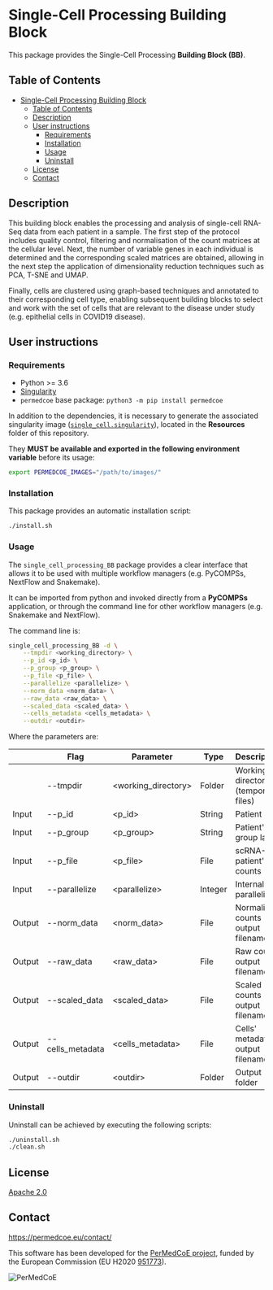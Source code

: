# Single-Cell Processing Building Block

This package provides the Single-Cell Processing **Building Block (BB)**.

## Table of Contents

- [Single-Cell Processing Building Block](#single-cell-processing-building-block)
  - [Table of Contents](#table-of-contents)
  - [Description](#description)
  - [User instructions](#user-instructions)
    - [Requirements](#requirements)
    - [Installation](#installation)
    - [Usage](#usage)
    - [Uninstall](#uninstall)
  - [License](#license)
  - [Contact](#contact)

## Description

This building block enables the processing and analysis of single-cell RNA-Seq data from each patient in a sample. The first step of the protocol includes quality control, filtering and normalisation of the count matrices at the cellular level. Next, the number of variable genes in each individual is determined and the corresponding scaled matrices are obtained, allowing in the next step the application of dimensionality reduction techniques such as PCA, T-SNE and UMAP.

Finally, cells are clustered using graph-based techniques and annotated to their corresponding cell type, enabling subsequent building blocks to select and work with the set of cells that are relevant to the disease under study (e.g. epithelial cells in COVID19 disease).

## User instructions

### Requirements

- Python >= 3.6
- [Singularity](https://singularity.lbl.gov/docs-installation)
- `permedcoe` base package: `python3 -m pip install permedcoe`

In addition to the dependencies, it is necessary to generate the associated
singularity image ([`single_cell.singularity`](../Resources/images/single_cell.singularity)),
located in the **Resources** folder of this repository.

They **MUST be available and exported in the following environment variable**
before its usage:

```bash
export PERMEDCOE_IMAGES="/path/to/images/"
```

### Installation

This package provides an automatic installation script:

```bash
./install.sh
```

### Usage

The `single_cell_processing_BB` package provides a clear interface that allows
it to be used with multiple workflow managers (e.g. PyCOMPSs, NextFlow and
Snakemake).

It can be imported from python and invoked directly from a **PyCOMPSs**
application, or through the command line for other workflow managers
(e.g. Snakemake and NextFlow).

The command line is:

```bash
single_cell_processing_BB -d \
    --tmpdir <working_directory> \
    --p_id <p_id> \
    --p_group <p_group> \
    --p_file <p_file> \
    --parallelize <parallelize> \
    --norm_data <norm_data> \
    --raw_data <raw_data> \
    --scaled_data <scaled_data> \
    --cells_metadata <cells_metadata> \
    --outdir <outdir>
```

Where the parameters are:

|        | Flag                | Parameter            | Type    | Description                         |
|--------|---------------------|----------------------|---------|-------------------------------------|
|        | --tmpdir            | \<working_directory> | Folder  | Working directory (temporary files) |
| Input  | --p_id              | \<p_id>              | String  | Patient ID                          |
| Input  | --p_group           | \<p_group>           | String  | Patient's group label               |
| Input  | --p_file            | \<p_file>            | File    | scRNA-Seq patient's counts          |
| Input  | --parallelize       | \<parallelize>       | Integer | Internal parallelism                |
| Output | --norm_data         | \<norm_data>         | File    | Normalized counts output filename   |
| Output | --raw_data          | \<raw_data>          | File    | Raw counts output filename          |
| Output | --scaled_data       | \<scaled_data>       | File    | Scaled counts output filename       |
| Output | --cells_metadata    | \<cells_metadata>    | File    | Cells' metadata output filename     |
| Output | --outdir            | \<outdir>            | Folder  | Output folder                       |

### Uninstall

Uninstall can be achieved by executing the following scripts:

```bash
./uninstall.sh
./clean.sh
```

## License

[Apache 2.0](https://www.apache.org/licenses/LICENSE-2.0)


## Contact

<https://permedcoe.eu/contact/>

This software has been developed for the [PerMedCoE project](https://permedcoe.eu/), funded by the European Commission (EU H2020 [951773](https://cordis.europa.eu/project/id/951773)).

![](https://permedcoe.eu/wp-content/uploads/2020/11/logo_1.png "PerMedCoE")
